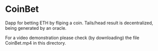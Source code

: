 # CoinBet
Dapp for betting ETH by fliping a coin. Tails/head result is decentralized, being generated by an oracle. 

For a video demonstration please check (by downloading) the file CoinBet.mp4 in this directory.
